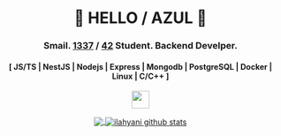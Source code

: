 <div align="center">

# 👋 HELLO / AZUL 👋
### Smail. [1337](https://1337.ma/en/) / [42](https://42.fr/le-reseau-mondial/) Student. Backend Develper.
#### [ JS/TS | NestJS | Nodejs | Express | Mongodb | PostgreSQL | Docker | Linux | C/C++ ]
<p align="center">
  <a href="https://www.linkedin.com/in/ilahyani" target="_blank" rel="noreferrer">
    <picture>
        <source media="(prefers-color-scheme: dark)" srcset="https://raw.githubusercontent.com/danielcranney/readme-generator/main/public/icons/socials/linkedin-dark.svg" />
        <source media="(prefers-color-scheme: light)" srcset="https://raw.githubusercontent.com/danielcranney/readme-generator/main/public/icons/socials/linkedin.svg" />
        <img src="https://raw.githubusercontent.com/danielcranney/readme-generator/main/public/icons/socials/linkedin.svg" width="32" height="32" /> 
    </picture>
  </a>
</p>
<a href="https://github.com/ilahyani">
  <img align="center" src="https://github-readme-stats.vercel.app/api/top-langs/?username=ilahyani&theme=react" />
</a>
<a href="https://github.com/ilahyani">
 <img align="center" src="https://github-readme-stats.vercel.app/api?username=ilahyani&show_icons=true&theme=react&line_height=40" alt="ilahyani github stats"/>
</a>

</div>
